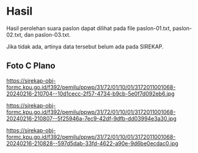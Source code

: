 # Hasil

Hasil perolehan suara paslon dapat dilihat pada file paslon-01.txt, paslon-02.txt, dan paslon-03.txt.

Jika tidak ada, artinya data tersebut belum ada pada SIREKAP.

## Foto C Plano

https://sirekap-obj-formc.kpu.go.id/f392/pemilu/ppwp/31/72/01/10/01/3172011001068-20240216-210704--10d1cecc-2f57-4734-b9cb-5e0f7d092eb6.jpg

https://sirekap-obj-formc.kpu.go.id/f392/pemilu/ppwp/31/72/01/10/01/3172011001068-20240216-210807--5f25946a-7ec9-42df-9dfb-dd03994e3a30.jpg

https://sirekap-obj-formc.kpu.go.id/f392/pemilu/ppwp/31/72/01/10/01/3172011001068-20240216-210828--597d5dab-33fd-4622-a90e-9d6be0ecdac0.jpg
